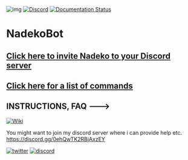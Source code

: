![img](https://ci.appveyor.com/api/projects/status/gmu6b3ltc80hr3k9?svg=true)
[![Discord](https://discordapp.com/api/guilds/117523346618318850/widget.png)](https://discord.gg/0ehQwTK2RBjAxzEY)
[![Documentation Status](https://readthedocs.org/projects/nadekobot/badge/?version=latest)](http://nadekobot.readthedocs.io/en/1.0/?badge=latest)
# NadekoBot

## [Click here to invite Nadeko to your Discord server](https://discordapp.com/oauth2/authorize?client_id=170254782546575360&scope=bot&permissions=66186303)
## [Click here for a list of commands](http://nadekobot.readthedocs.io/en/1.0/Commands%20List/)
## INSTRUCTIONS, FAQ ---> 
[![Wiki](https://cdn.discordapp.com/attachments/155726317222887425/252046873408307200/IMG_1476.PNG)](http://nadekobot.readthedocs.io/en/1.0/)

You might want to join my discord server where i can provide help etc. https://discord.gg/0ehQwTK2RBjAxzEY

[![twitter](https://cdn.discordapp.com/attachments/155726317222887425/252037169894391810/IMG_1470.PNG)](https://twitter.com/TheNadekoBot) [![discord](https://cdn.discordapp.com/attachments/155726317222887425/252029948741550081/IMG_1461.PNG)](https://discord.gg/0ehQwTK2RBjAxzEY)
